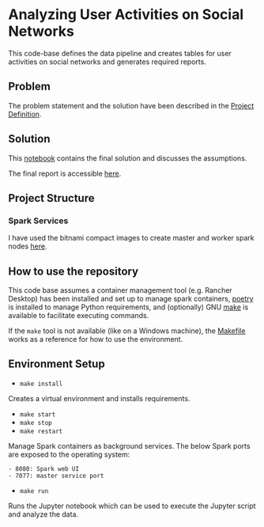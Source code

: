 # Analyzing User Activities on Social Networks

This code-base defines the data pipeline and creates tables for user activities on social networks and generates required reports.

## Problem

The problem statement and the solution have been described in the [Project Definition](./notebooks/ProjectDefinition.md).

## Solution

This [notebook](./notebooks/ETL_script.ipynb) contains the final solution and discusses the assumptions.

The final report is accessible [here](notebooks/data/user_report.csv/part-00000-57d03ec7-8c8a-4870-86c6-fcb7dc867262-c000.csv).

## Project Structure

### Spark Services

I have used the bitnami compact images to create master and worker spark nodes [here](docker-compose.yml).

## How to use the repository

This code base assumes a container management tool (e.g. Rancher Desktop) has been installed and set up to manage spark containers, [poetry](https://python-poetry.org/docs/#installation) is installed to manage Python requirements, and (optionally) GNU [make](https://www.gnu.org/software/make/) is available to facilitate executing commands.

If the `make` tool is not available (like on a Windows machine), the [Makefile](./Makefile) works as a reference for how to use the environment.

## Environment Setup

* `make install`

Creates a virtual environment and installs requirements.


* `make start`
* `make stop`
* `make restart`

Manage Spark containers as background services.
The below Spark ports are exposed to the operating system:

    - 8080: Spark web UI
    - 7077: master service port
* `make run`

Runs the Jupyter notebook which can be used to execute the Jupyter script and analyze the data.
